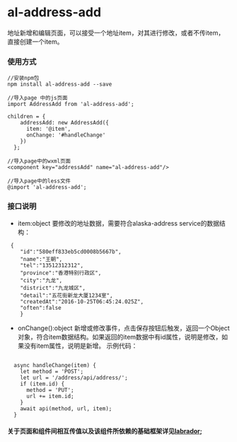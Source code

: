 # al-address-add
地址新增和编辑页面，可以接受一个地址item，对其进行修改，或者不传item，直接创建一个item。
### 使用方式
```
//安装npm包
npm install al-address-add --save

//导入page 中的js页面
import AddressAdd from 'al-address-add';

children = {
    addressAdd: new AddressAdd({
      item: '@item',
      onChange: '#handleChange'
    })
  };
  
//导入page中的wxml页面
<component key="addressAdd" name="al-address-add"/>

//导入page中的less文件
@import 'al-address-add';
```
### 接口说明
- item:object 
要修改的地址数据，需要符合alaska-address service的数据结构：
```
 {  
    "id":"580eff833eb5cd0008b5667b",
    "name":"王朝",
    "tel":"13512312312",
    "province":"香港特别行政区",
    "city":"九龙",
    "district":"九龙城区",
    "detail":"五花街新龙大厦1234室",
    "createdAt":"2016-10-25T06:45:24.025Z",
    "often":false
    }
```
- onChange():object
新增或修改事件，点击保存按钮后触发，返回一个Object对象，符合item数据结构。如果返回的item数据中有id属性，说明是修改，如果没有item属性，说明是新增。
示例代码：
```

  async handleChange(item) {
    let method = 'POST';
    let url = '/address/api/address/';
    if (item.id) {
      method = 'PUT';
      url += item.id;
    }
    await api(method, url, item);
  }
```

#### 关于页面和组件间相互传值以及该组件所依赖的基础框架详见[labrador](https://github.com/maichong/labrador);
